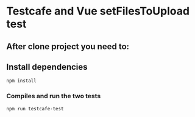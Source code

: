 # Testcafe and Vue setFilesToUpload test
## After clone project you need to: 
## Install dependencies
```
npm install
```

### Compiles and run the two tests
```
npm run testcafe-test
```

